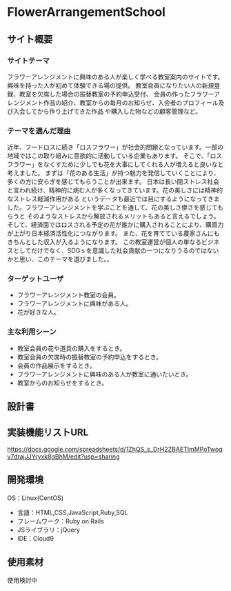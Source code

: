 # FlowerArrangementSchool

## サイト概要
### サイトテーマ
フラワーアレンジメントに興味のある人が楽しく学べる教室案内のサイトです。
興味を持った人が初めて体験できる場の提供。
教室会員になりたい人の新規登録、教室を欠席した場合の振替教室の予約申込受付、
会員の作ったフラワーアレンジメント作品の紹介、教室からの毎月のお知らせ、入会者のプロフィール及び入会してから作り上げてきた作品
や購入した物などの顧客管理など。


### テーマを選んだ理由
近年、フードロスに続き「ロスフラワー」が社会的問題となっています。一部の地域ではこの取り組みに意欲的に活動している企業もあります。
そこで、「ロスフラワー」をなくすために少しでも花を大事にしてくれる人が増えると良いなと考えました。
まずは「花のある生活」が持つ魅力を発信していくことにより、多くの方に安らぎを感じてもらうことが出来ます。
日本は長い間ストレス社会と言われ続け、精神的に病む人が多くなってきています。花の美しさには精神的なストレス軽減作用がある
というデータも最近では目にするようになってきました。フラワーアレンジメントを学ぶことを通して、花の美しさ儚さを感じてもらうと
そのようなストレスから解放されるメリットもあると言えるでしょう。
そして、経済面ではロスされる予定の花が誰かに購入されることにより、購買力が上がり日本経済活性化につながります。
また、花を育てている農家さんにもきちんとした収入が入るようになります。
この教室運営が個人の単なるビジネスとしてだけでなく、SDGｓを意識した社会貢献の一つになりうるのではないかと思い、このテーマを選びました。。



### ターゲットユーザ
- フラワーアレンジメント教室の会員。
- フラワーアレンジメントに興味がある人。
- 花が好きな人。

### 主な利用シーン
- 教室会員の花や道具の購入をするとき。
- 教室会員の欠席時の振替教室の予約申込をするとき。
- 会員の作品展示をするとき。
- フラワーアレンジメントに興味のある人が教室に通いたいとき。
- 教室からのお知らせをするとき。

## 設計書

## 実装機能リストURL
https://docs.google.com/spreadsheets/d/1ZhQS_s_DrH2ZBAETImMPoTwoqv7drajJJYryxk8gBhM/edit?usp=sharing

## 開発環境
OS：Linux(CentOS)
- 言語：HTML,CSS,JavaScript,Ruby,SQL
- フレームワーク：Ruby on Rails
- JSライブラリ：jQuery
- IDE：Cloud9

## 使用素材
使用検討中

